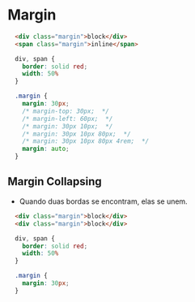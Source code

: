 # Margin

```html
  <div class="margin">block</div>
  <span class="margin">inline</span>
```

```css
  div, span {
    border: solid red;
    width: 50%
  }

  .margin {
    margin: 30px; 
    /* margin-top: 30px;  */
    /* margin-left: 60px;  */
    /* margin: 30px 10px;  */
    /* margin: 30px 10px 80px;  */
    /* margin: 30px 10px 80px 4rem;  */
    margin: auto;
  }
```

## Margin Collapsing
  - Quando duas bordas se encontram, elas se unem.
  ```html
    <div class="margin">block</div>
    <div class="margin">block</div>
  ```

```css
  div, span {
    border: solid red;
    width: 50%
  }

  .margin {
    margin: 30px; 
  }
```
